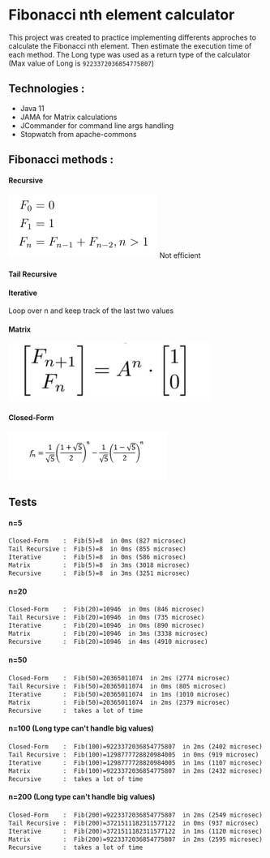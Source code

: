 # Fibonacci nth element calculator
This project was created to practice implementing differents approches to calculate the Fibonacci nth element. Then estimate the execution time of each method.
The Long type was used as a return type of the calculator (Max value of Long is `9223372036854775807`)
## Technologies :
- Java 11
- JAMA for Matrix calculations 
- JCommander for command line args handling
- Stopwatch from apache-commons

## Fibonacci methods :
#### Recursive
![recursive forme](imgs/recursive.png)
Not efficient
#### Tail Recursive
#### Iterative
Loop over n and keep track of the last two values
#### Matrix
![recursive forme](imgs/matrix.png)
#### Closed-Form
![recursive forme](imgs/closed-form.png)

## Tests
#### n=5
``` 
Closed-Form    :  Fib(5)=8  in 0ms (827 microsec)
Tail Recursive :  Fib(5)=8  in 0ms (855 microsec)
Iterative      :  Fib(5)=8  in 0ms (586 microsec)
Matrix         :  Fib(5)=8  in 3ms (3018 microsec)
Recursive      :  Fib(5)=8  in 3ms (3251 microsec)
```
#### n=20
``` 
Closed-Form    :  Fib(20)=10946  in 0ms (846 microsec)
Tail Recursive :  Fib(20)=10946  in 0ms (735 microsec)
Iterative      :  Fib(20)=10946  in 0ms (890 microsec)
Matrix         :  Fib(20)=10946  in 3ms (3338 microsec)
Recursive      :  Fib(20)=10946  in 4ms (4910 microsec)
```

#### n=50
``` 
Closed-Form    :  Fib(50)=20365011074  in 2ms (2774 microsec)
Tail Recursive :  Fib(50)=20365011074  in 0ms (805 microsec)
Iterative      :  Fib(50)=20365011074  in 1ms (1010 microsec)
Matrix         :  Fib(50)=20365011074  in 2ms (2379 microsec)
Recursive      :  takes a lot of time
```

#### n=100 (Long type can't handle big values)
``` 
Closed-Form    :  Fib(100)=9223372036854775807  in 2ms (2402 microsec)
Tail Recursive :  Fib(100)=1298777728820984005  in 0ms (919 microsec)
Iterative      :  Fib(100)=1298777728820984005  in 1ms (1107 microsec)
Matrix         :  Fib(100)=9223372036854775807  in 2ms (2432 microsec)
Recursive      :  takes a lot of time
```

#### n=200 (Long type can't handle big values)
``` 
Closed-Form    :  Fib(200)=9223372036854775807  in 2ms (2549 microsec)
Tail Recursive :  Fib(200)=3721511182311577122  in 0ms (937 microsec)
Iterative      :  Fib(200)=3721511182311577122  in 1ms (1120 microsec)
Matrix         :  Fib(200)=9223372036854775807  in 2ms (2595 microsec)
Recursive      :  takes a lot of time
```